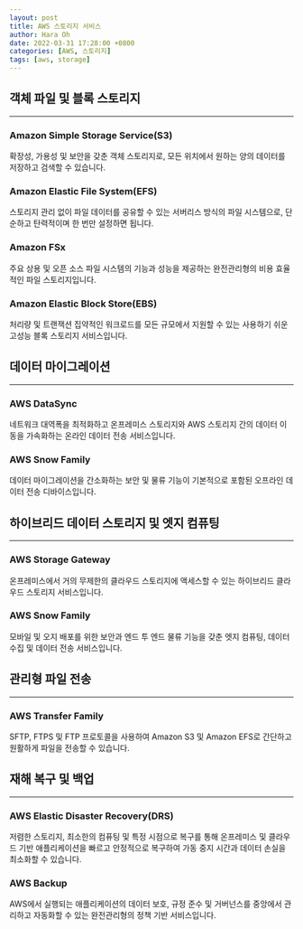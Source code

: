 ```yaml
---
layout: post
title: AWS 스토리지 서비스
author: Hara Oh
date: 2022-03-31 17:28:00 +0800
categories: [AWS, 스토리지]
tags: [aws, storage]
---
```

## 객체 파일 및 블록 스토리지
---
### Amazon Simple Storage Service(S3)
확장성, 가용성 및 보안을 갖춘 객체 스토리지로, 모든 위치에서 원하는 양의 데이터를 저장하고 검색할 수 있습니다.

### Amazon Elastic File System(EFS)
스토리지 관리 없이 파일 데이터를 공유할 수 있는 서버리스 방식의 파일 시스템으로, 단순하고 탄력적이며 한 번만 설정하면 됩니다.

### Amazon FSx
주요 상용 및 오픈 소스 파일 시스템의 기능과 성능을 제공하는 완전관리형의 비용 효율적인 파일 스토리지입니다.

### Amazon Elastic Block Store(EBS)
처리량 및 트랜잭션 집약적인 워크로드를 모든 규모에서 지원할 수 있는 사용하기 쉬운 고성능 블록 스토리지 서비스입니다.

## 데이터 마이그레이션
---
### AWS DataSync
네트워크 대역폭을 최적화하고 온프레미스 스토리지와 AWS 스토리지 간의 데이터 이동을 가속화하는 온라인 데이터 전송 서비스입니다.

### AWS Snow Family
데이터 마이그레이션을 간소화하는 보안 및 물류 기능이 기본적으로 포함된 오프라인 데이터 전송 디바이스입니다.
## 하이브리드 데이터 스토리지 및 엣지 컴퓨팅
---
### AWS Storage Gateway
온프레미스에서 거의 무제한의 클라우드 스토리지에 액세스할 수 있는 하이브리드 클라우드 스토리지 서비스입니다.
### AWS Snow Family
모바일 및 오지 배포를 위한 보안과 엔드 투 엔드 물류 기능을 갖춘 엣지 컴퓨팅, 데이터 수집 및 데이터 전송 서비스입니다.
## 관리형 파일 전송
---
### AWS Transfer Family
SFTP, FTPS 및 FTP 프로토콜을 사용하여 Amazon S3 및 Amazon EFS로 간단하고 원활하게 파일을 전송할 수 있습니다.

## 재해 복구 및 백업
---
### AWS Elastic Disaster Recovery(DRS)
저렴한 스토리지, 최소한의 컴퓨팅 및 특정 시점으로 복구를 통해 온프레미스 및 클라우드 기반 애플리케이션을 빠르고 안정적으로 복구하여 가동 중지 시간과 데이터 손실을 최소화할 수 있습니다.

### AWS Backup
AWS에서 실행되는 애플리케이션의 데이터 보호, 규정 준수 및 거버넌스를 중앙에서 관리하고 자동화할 수 있는 완전관리형의 정책 기반 서비스입니다.